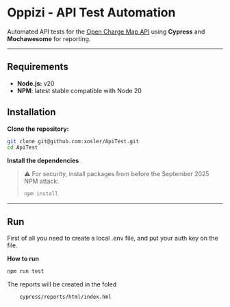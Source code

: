 # Oppizi - API Test Automation

Automated API tests for the [Open Charge Map API](https://map.openchargemap.io/#/search) using **Cypress** and **Mochawesome** for reporting.

---

## Requirements

- **Node.js:** v20
- **NPM**: latest stable compatible with Node 20  



## Installation

**Clone the repository:**

```bash
git clone git@github.com:xosler/ApiTest.git
cd ApiTest
```


**Install the dependencies**
> ⚠️ For security, install packages from before the September 2025 NPM attack:
> ```bash
> npm install
> ```

---

## Run
First of all you need to create a local .env file, and put your auth key on the file.

**How to run**
```bash
npm run test
```

The reports will be created in the foled
```bash
    cypress/reports/html/index.hml
````